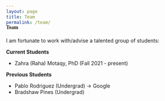 ```yaml
---
layout: page
title: Team
permalink: /team/
---
```



<h4 style="font-family: 'Comic Sans MS'; margin-top: -30px;">Team</h4>

I am fortunate to work with/advise a talented group of students: 

**Current Students**
* Zahra (Raha) Motaqy, PhD (Fall 2021 - present)

**Previous Students**
* Pablo Rodriguez (Undergrad) &#8594; Google
* Bradshaw Pines (Undergrad)

